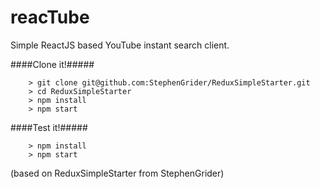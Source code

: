 # reacTube

Simple ReactJS based YouTube instant search client.


####Clone it!#####

```
	> git clone git@github.com:StephenGrider/ReduxSimpleStarter.git
	> cd ReduxSimpleStarter
	> npm install
	> npm start
```

####Test it!#####

```
	> npm install
	> npm start
```
(based on ReduxSimpleStarter from StephenGrider)
